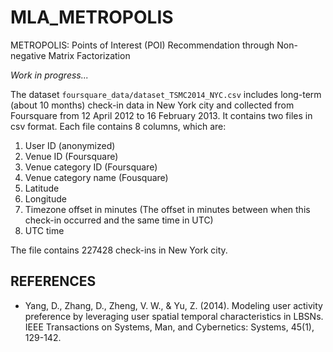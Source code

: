 # MLA_METROPOLIS
METROPOLIS: Points of Interest (POI) Recommendation through Non-negative Matrix Factorization

*Work in progress...*

The dataset `foursquare_data/dataset_TSMC2014_NYC.csv` includes long-term (about 10 months) check-in data in New York city and  collected from Foursquare from 12 April 2012 to 16 February 2013.
It contains two files in csv format. Each file contains 8 columns, which are:

1. User ID (anonymized)
2. Venue ID (Foursquare)
3. Venue category ID (Foursquare)
4. Venue category name (Fousquare)
5. Latitude
6. Longitude
7. Timezone offset in minutes (The offset in minutes between when this check-in occurred and the same time in UTC)
8. UTC time

The file contains 227428 check-ins in New York city.

## REFERENCES

* Yang, D., Zhang, D., Zheng, V. W., & Yu, Z. (2014). Modeling user activity preference by leveraging user spatial temporal characteristics in LBSNs. IEEE Transactions on Systems, Man, and Cybernetics: Systems, 45(1), 129-142.
